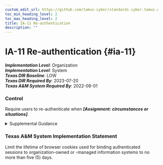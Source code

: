 ```yaml
---
custom_edit_url: https://github.com/tamus-cyber/standards.cyber.tamus.edu/tree/main/static/content/tamus.edu/TAMUS_profile.xml
toc_min_heading_level: 2
toc_max_heading_level: 2
title: IA-11 Re-authentication
description: ""
---
```


# IA-11 Re-authentication {#ia-11}

_**Implementation Level**_: Organization\
_**Implementation Level**_: System\
_**Texas DIR Baseline**_: LOW\
_**Texas DIR Required By**_: 2023-07-20\
_**Texas A&M System Required By**_: 2022-08-01

### Control

Require users to re-authenticate when _**[Assignment: circumstances or situations]**_.

<details>
  <summary>Supplemental Guidance</summary>

Require users to re-authenticate when _**[Assignment: circumstances or situations]**_.

</details>

### Texas A&M System Implementation Statement

Limit the lifetime of browser cookies used for binding authenticated sessions to organization-owned or -managed information systems to no more than five (5) days.

